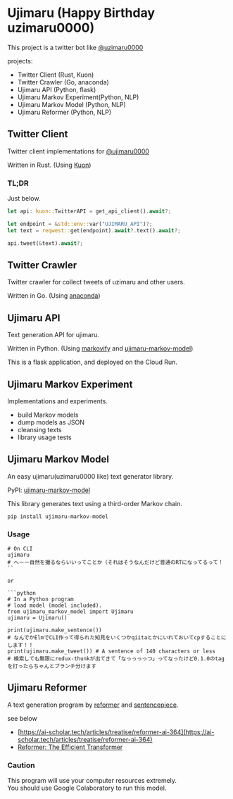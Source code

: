 # Ujimaru (Happy Birthday uzimaru0000)

This project is a twitter bot like [@uzimaru0000](https://twitter.com/uzimaru0000)

projects:
- Twitter Client (Rust, Kuon)
- Twitter Crawler (Go, anaconda)
- Ujimaru API (Python, flask)
- Ujimaru Markov Experiment(Python, NLP)
- Ujimaru Markov Model (Python, NLP)
- Ujimaru Reformer (Python, NLP)

## Twitter Client

Twitter client implementations for [@ujimaru0000](https://twitter.com/ujimaru0000)

Written in Rust. (Using [Kuon](https://github.com/hppRC/kuon))

### TL;DR

Just below.

```rust
let api: kuon::TwitterAPI = get_api_client().await?;

let endpoint = &std::env::var("UJIMARU_API")?;
let text = reqwest::get(endpoint).await?.text().await?;

api.tweet(&text).await?;
```


## Twitter Crawler

Twitter crawler for collect tweets of uzimaru and other users.

Written in Go. (Using [anaconda](https://github.com/ChimeraCoder/anaconda))


## Ujimaru API

Text generation API for ujimaru.

Written in Python. (Using [markovify](https://github.com/jsvine/markovify) and [ujimaru-markov-model](https://pypi.org/project/ujimaru-markov-model/))

This is a flask application, and deployed on the Cloud Run.


## Ujimaru Markov Experiment

Implementations and experiments.

- build Markov models
- dump models as JSON
- cleansing texts
- library usage tests


## Ujimaru Markov Model

An easy ujimaru(uzimaru0000 like) text generator library.

PyPI: [ujimaru-markov-model](https://pypi.org/project/ujimaru-markov-model/)

This library generates text using a third-order Markov chain.

```
pip install ujimaru-markov-model
```

### Usage

```
# On CLI
ujimaru
# へーー自然を撮るならいいってことか（それはそうなんだけど普通のRTになってるって！
``

or

```python
# In a Python program
# load model (model included).
from ujimaru_markov_model import Ujimaru
ujimaru = Ujimaru()

print(ujimaru.make_sentence())
# なんでかElmでCLI作って得られた知見をいくつかqiitaとかにいれておいてcpすることにします！！
print(ujimaru.make_tweet()) # A sentence of 140 characters or less
# 検索しても無限にredux-thunkが出てきて「なっっっっつ」ってなったけど0.1.0のtagを打ったらちゃんとブランチ分けます
```

## Ujimaru Reformer

A text generation program by [reformer](https://github.com/google/trax/tree/master/trax/models/reformer) and [sentencepiece](https://github.com/google/sentencepiece).


see below
- [https://ai-scholar.tech/articles/treatise/reformer-ai-364](https://ai-scholar.tech/articles/treatise/reformer-ai-364)
- [Reformer: The Efficient Transformer](https://arxiv.org/abs/2001.04451)


### Caution

This program will use your computer resources extremely.  
You should use Google Colaboratory to run this model.

